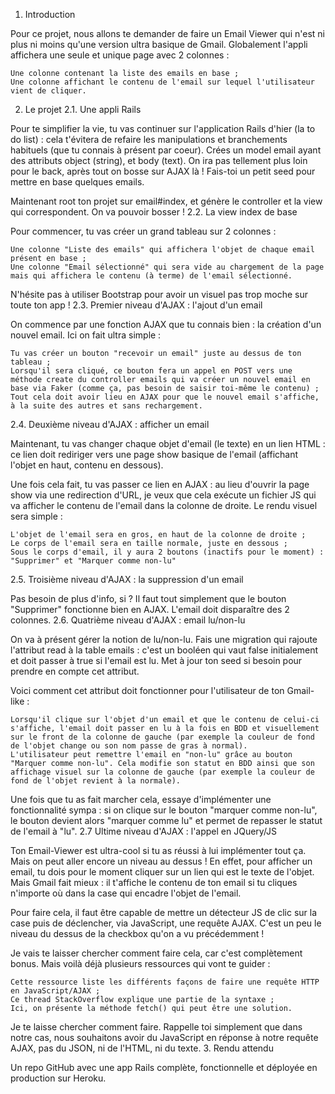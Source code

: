 
1. Introduction

Pour ce projet, nous allons te demander de faire un Email Viewer qui n'est ni plus ni moins qu'une version ultra basique de Gmail. Globalement l'appli affichera une seule et unique page avec 2 colonnes :

    Une colonne contenant la liste des emails en base ;
    Une colonne affichant le contenu de l'email sur lequel l'utilisateur vient de cliquer.

2. Le projet
2.1. Une appli Rails

Pour te simplifier la vie, tu vas continuer sur l'application Rails d'hier (la to do list) : cela t'évitera de refaire les manipulations et branchements habituels (que tu connais à présent par coeur).
Crées un model email ayant des attributs object (string), et body (text). On ira pas tellement plus loin pour le back, après tout on bosse sur AJAX là ! Fais-toi un petit seed pour mettre en base quelques emails.

Maintenant root ton projet sur email#index, et génère le controller et la view qui correspondent. On va pouvoir bosser !
2.2. La view index de base

Pour commencer, tu vas créer un grand tableau sur 2 colonnes :

    Une colonne "Liste des emails" qui affichera l'objet de chaque email présent en base ;
    Une colonne "Email sélectionné" qui sera vide au chargement de la page mais qui affichera le contenu (à terme) de l'email sélectionné.

N'hésite pas à utiliser Bootstrap pour avoir un visuel pas trop moche sur toute ton app !
2.3. Premier niveau d'AJAX : l'ajout d'un email

On commence par une fonction AJAX que tu connais bien : la création d'un nouvel email. Ici on fait ultra simple :

    Tu vas créer un bouton "recevoir un email" juste au dessus de ton tableau ;
    Lorsqu'il sera cliqué, ce bouton fera un appel en POST vers une méthode create du controller emails qui va créer un nouvel email en base via Faker (comme ça, pas besoin de saisir toi-même le contenu) ;
    Tout cela doit avoir lieu en AJAX pour que le nouvel email s'affiche, à la suite des autres et sans rechargement.

2.4. Deuxième niveau d'AJAX : afficher un email

Maintenant, tu vas changer chaque objet d'email (le texte) en un lien HTML : ce lien doit rediriger vers une page show basique de l'email (affichant l'objet en haut, contenu en dessous).

Une fois cela fait, tu vas passer ce lien en AJAX : au lieu d'ouvrir la page show via une redirection d'URL, je veux que cela exécute un fichier JS qui va afficher le contenu de l'email dans la colonne de droite. Le rendu visuel sera simple :

    L'objet de l'email sera en gros, en haut de la colonne de droite ;
    Le corps de l'email sera en taille normale, juste en dessous ;
    Sous le corps d'email, il y aura 2 boutons (inactifs pour le moment) : "Supprimer" et "Marquer comme non-lu"

2.5. Troisième niveau d'AJAX : la suppression d'un email

Pas besoin de plus d'info, si ? Il faut tout simplement que le bouton "Supprimer" fonctionne bien en AJAX. L'email doit disparaître des 2 colonnes.
2.6. Quatrième niveau d'AJAX : email lu/non-lu

On va à présent gérer la notion de lu/non-lu. Fais une migration qui rajoute l'attribut read à la table emails : c'est un booléen qui vaut false initialement et doit passer à true si l'email est lu. Met à jour ton seed si besoin pour prendre en compte cet attribut.

Voici comment cet attribut doit fonctionner pour l'utilisateur de ton Gmail-like :

    Lorsqu'il clique sur l'objet d'un email et que le contenu de celui-ci s'affiche, l'email doit passer en lu à la fois en BDD et visuellement sur le front de la colonne de gauche (par exemple la couleur de fond de l'objet change ou son nom passe de gras à normal).
    L'utilisateur peut remettre l'email en "non-lu" grâce au bouton "Marquer comme non-lu". Cela modifie son statut en BDD ainsi que son affichage visuel sur la colonne de gauche (par exemple la couleur de fond de l'objet revient à la normale).

Une fois que tu as fait marcher cela, essaye d'implémenter une fonctionnalité sympa : si on clique sur le bouton "marquer comme non-lu", le bouton devient alors "marquer comme lu" et permet de repasser le statut de l'email à "lu".
2.7 Ultime niveau d'AJAX : l'appel en JQuery/JS

Ton Email-Viewer est ultra-cool si tu as réussi à lui implémenter tout ça. Mais on peut aller encore un niveau au dessus ! En effet, pour afficher un email, tu dois pour le moment cliquer sur un lien qui est le texte de l'objet. Mais Gmail fait mieux : il t'affiche le contenu de ton email si tu cliques n'importe où dans la case qui encadre l'objet de l'email.

Pour faire cela, il faut être capable de mettre un détecteur JS de clic sur la case puis de déclencher, via JavaScript, une requête AJAX. C'est un peu le niveau du dessus de la checkbox qu'on a vu précédemment !

Je vais te laisser chercher comment faire cela, car c'est complètement bonus. Mais voilà déjà plusieurs ressources qui vont te guider :

    Cette ressource liste les différents façons de faire une requête HTTP en JavaScript/AJAX ;
    Ce thread StackOverflow explique une partie de la syntaxe ;
    Ici, on présente la méthode fetch() qui peut être une solution.

Je te laisse chercher comment faire. Rappelle toi simplement que dans notre cas, nous souhaitons avoir du JavaScript en réponse à notre requête AJAX, pas du JSON, ni de l'HTML, ni du texte.
3. Rendu attendu

Un repo GitHub avec une app Rails complète, fonctionnelle et déployée en production sur Heroku.

